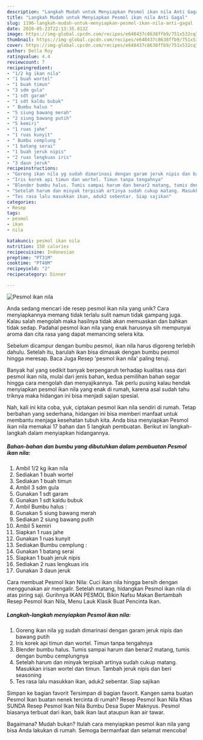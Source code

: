 ```yaml
---
description: "Langkah Mudah untuk Menyiapkan Pesmol ikan nila Anti Gagal"
title: "Langkah Mudah untuk Menyiapkan Pesmol ikan nila Anti Gagal"
slug: 1196-langkah-mudah-untuk-menyiapkan-pesmol-ikan-nila-anti-gagal
date: 2020-05-23T22:13:35.813Z
image: https://img-global.cpcdn.com/recipes/e648437c8638ffb9/751x532cq70/pesmol-ikan-nila-foto-resep-utama.jpg
thumbnail: https://img-global.cpcdn.com/recipes/e648437c8638ffb9/751x532cq70/pesmol-ikan-nila-foto-resep-utama.jpg
cover: https://img-global.cpcdn.com/recipes/e648437c8638ffb9/751x532cq70/pesmol-ikan-nila-foto-resep-utama.jpg
author: Della Roy
ratingvalue: 4.4
reviewcount: 7
recipeingredient:
- "1/2 kg ikan nila"
- "1 buah wortel"
- "1 buah timun"
- "3 sdm gula"
- "1 sdt garam"
- "1 sdt kaldu bubuk"
- " Bumbu halus "
- "5 siung bawang merah"
- "2 siung bawang putih"
- "5 kemiri"
- "1 ruas jahe"
- "1 ruas kunyit"
- " Bumbu cemplung "
- "1 batang serai"
- "1 buah jeruk nipis"
- "2 ruas lengkuas iris"
- "3 daun jeruk"
recipeinstructions:
- "Goreng ikan nila yg sudah dimarinasi dengan garam jeruk nipis dan bawang putih"
- "Iris korek api timun dan wortel. Timun tanpa tengahnya"
- "Blender bumbu halus. Tumis sampai harum dan benar2 matang, tumis dengan bumbu cemplungnya"
- "Setelah harum dan minyak terpisah artinya sudah cukup matang. Masukkan irisan wortel dan timun. Tambah jeruk nipis dan beri seasoning"
- "Tes rasa lalu masukkan ikan, aduk2 sebentar. Siap sajikan"
categories:
- Resep
tags:
- pesmol
- ikan
- nila

katakunci: pesmol ikan nila 
nutrition: 150 calories
recipecuisine: Indonesian
preptime: "PT31M"
cooktime: "PT40M"
recipeyield: "2"
recipecategory: Dinner

---
```



![Pesmol ikan nila](https://img-global.cpcdn.com/recipes/e648437c8638ffb9/751x532cq70/pesmol-ikan-nila-foto-resep-utama.jpg)

Anda sedang mencari ide resep pesmol ikan nila yang unik? Cara menyiapkannya memang tidak terlalu sulit namun tidak gampang juga. Kalau salah mengolah maka hasilnya tidak akan memuaskan dan bahkan tidak sedap. Padahal pesmol ikan nila yang enak harusnya sih mempunyai aroma dan cita rasa yang dapat memancing selera kita.

Sebelum dicampur dengan bumbu pesmol, ikan nila harus digoreng terlebih dahulu. Setelah itu, barulah ikan bisa dimasak dengan bumbu pesmol hingga meresap. Baca Juga Resep &#39;pesmol ikan nila&#39; paling teruji.

Banyak hal yang sedikit banyak berpengaruh terhadap kualitas rasa dari pesmol ikan nila, mulai dari jenis bahan, kedua pemilihan bahan segar hingga cara mengolah dan menyajikannya. Tak perlu pusing kalau hendak menyiapkan pesmol ikan nila yang enak di rumah, karena asal sudah tahu triknya maka hidangan ini bisa menjadi sajian spesial.


Nah, kali ini kita coba, yuk, ciptakan pesmol ikan nila sendiri di rumah. Tetap berbahan yang sederhana, hidangan ini bisa memberi manfaat untuk membantu menjaga kesehatan tubuh kita. Anda bisa menyiapkan Pesmol ikan nila memakai 17 bahan dan 5 langkah pembuatan. Berikut ini langkah-langkah dalam menyiapkan hidangannya.

<!--inarticleads1-->

##### Bahan-bahan dan bumbu yang dibutuhkan dalam pembuatan Pesmol ikan nila:

1. Ambil 1/2 kg ikan nila
1. Sediakan 1 buah wortel
1. Sediakan 1 buah timun
1. Ambil 3 sdm gula
1. Gunakan 1 sdt garam
1. Gunakan 1 sdt kaldu bubuk
1. Ambil  Bumbu halus :
1. Gunakan 5 siung bawang merah
1. Sediakan 2 siung bawang putih
1. Ambil 5 kemiri
1. Siapkan 1 ruas jahe
1. Gunakan 1 ruas kunyit
1. Sediakan  Bumbu cemplung :
1. Gunakan 1 batang serai
1. Siapkan 1 buah jeruk nipis
1. Sediakan 2 ruas lengkuas iris
1. Gunakan 3 daun jeruk


Cara membuat Pesmol Ikan Nila: Cuci ikan nila hingga bersih dengan menggunakan air mengalir. Setelah matang, hidangkan Pesmol ikan nila di atas piring saji. Gurihnya IKAN PESMOL Bikin Nafsu Makan Bertambah Resep Pesmol Ikan Nila, Menu Lauk Klasik Buat Pencinta Ikan. 

<!--inarticleads2-->

##### Langkah-langkah menyiapkan Pesmol ikan nila:

1. Goreng ikan nila yg sudah dimarinasi dengan garam jeruk nipis dan bawang putih
1. Iris korek api timun dan wortel. Timun tanpa tengahnya
1. Blender bumbu halus. Tumis sampai harum dan benar2 matang, tumis dengan bumbu cemplungnya
1. Setelah harum dan minyak terpisah artinya sudah cukup matang. Masukkan irisan wortel dan timun. Tambah jeruk nipis dan beri seasoning
1. Tes rasa lalu masukkan ikan, aduk2 sebentar. Siap sajikan


Simpan ke bagian favorit Tersimpan di bagian favorit. Kangen sama buatan Pesmol Ikan buatan nenek tercinta di rumah? Resep Pesmol Ikan Nila Khas SUNDA Resep Pesmol Ikan Nila Bumbu Desa Super Maknyus. Pesmol biasanya terbuat dari ikan, baik ikan laut ataupun ikan air tawar. 

Bagaimana? Mudah bukan? Itulah cara menyiapkan pesmol ikan nila yang bisa Anda lakukan di rumah. Semoga bermanfaat dan selamat mencoba!
